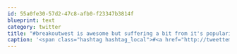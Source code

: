 ```yaml
---
id: 55a0fe30-57d2-47c8-afb0-f23347b3814f
blueprint: text
category: twitter
title: "#breakoutwest is awesome but suffering a bit from it's popularity http://twitpic.com/30d81z"
caption: '<span class="hashtag hashtag_local">#<a href="http://tweettemp.darylchymko.ca/?tag=breakoutwest">breakoutwest</a> is awesome but suffering a bit from it''s popularity http://twitpic.com/30d81z'
---
```

